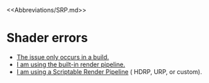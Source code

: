 <<Abbreviations/SRP.md>>
# Shader errors
- [The issue only occurs in a build.](../Building/Assets/Included%20Assets.md)
- [I am using the built-in render pipeline.](Shader%20Errors/General%20Shader%20Errors.md)
- [I am using a Scriptable Render Pipeline](Shader%20Errors/Errors%20With%20SRP.md) ( HDRP, URP, or custom).
